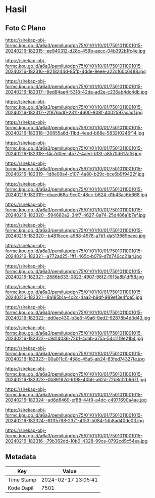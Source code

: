 # Hasil

## Foto C Plano

https://sirekap-obj-formc.kpu.go.id/a6a3/pemilu/pdpr/75/01/01/10/01/7501011001015-20240216-182315--ee940312-d28c-459b-aecc-04b392b1fc4e.jpg

https://sirekap-obj-formc.kpu.go.id/a6a3/pemilu/pdpr/75/01/01/10/01/7501011001015-20240216-182316--8218244d-85fb-4dde-9eee-a22c160c6488.jpg

https://sirekap-obj-formc.kpu.go.id/a6a3/pemilu/pdpr/75/01/01/10/01/7501011001015-20240216-182317--9ed84ae4-5318-42de-ad2e-c236ab4dc4db.jpg

https://sirekap-obj-formc.kpu.go.id/a6a3/pemilu/pdpr/75/01/01/10/01/7501011001015-20240216-182317--2f876ad0-2311-4600-808f-4002597acadf.jpg

https://sirekap-obj-formc.kpu.go.id/a6a3/pemilu/pdpr/75/01/01/10/01/7501011001015-20240216-182318--30855a8d-11bd-4eed-b68e-5832f0246f14.jpg

https://sirekap-obj-formc.kpu.go.id/a6a3/pemilu/pdpr/75/01/01/10/01/7501011001015-20240216-182318--f4c7d0ee-4577-4aed-b13f-a8570d617af6.jpg

https://sirekap-obj-formc.kpu.go.id/a6a3/pemilu/pdpr/75/01/01/10/01/7501011001015-20240216-182319--1d8e09a4-c107-4a80-b29c-bce6b9f9422f.jpg

https://sirekap-obj-formc.kpu.go.id/a6a3/pemilu/pdpr/75/01/01/10/01/7501011001015-20240216-182319--cbaed68a-9ce0-48cc-b824-d1b43ac6b668.jpg

https://sirekap-obj-formc.kpu.go.id/a6a3/pemilu/pdpr/75/01/01/10/01/7501011001015-20240216-182320--594680e2-34f7-4627-8a74-25d486a1b7ef.jpg

https://sirekap-obj-formc.kpu.go.id/a6a3/pemilu/pdpr/75/01/01/10/01/7501011001015-20240216-182320--b4815cee-a988-4978-a7b1-da513669eaec.jpg

https://sirekap-obj-formc.kpu.go.id/a6a3/pemilu/pdpr/75/01/01/10/01/7501011001015-20240216-182321--a772ad25-1ff1-465c-b079-d7d746cc21a4.jpg

https://sirekap-obj-formc.kpu.go.id/a6a3/pemilu/pdpr/75/01/01/10/01/7501011001015-20240216-182321--2686b633-0823-4907-98f2-f915a8b1df58.jpg

https://sirekap-obj-formc.kpu.go.id/a6a3/pemilu/pdpr/75/01/01/10/01/7501011001015-20240216-182321--8a195b1a-4c2c-4aa2-b9df-989ef3e4fde5.jpg

https://sirekap-obj-formc.kpu.go.id/a6a3/pemilu/pdpr/75/01/01/10/01/7501011001015-20240216-182322--dd0ec430-b3e6-49a6-9ed2-92878b4d3d43.jpg

https://sirekap-obj-formc.kpu.go.id/a6a3/pemilu/pdpr/75/01/01/10/01/7501011001015-20240216-182322--c9d14036-72b1-4dab-a75a-54c1119e21b4.jpg

https://sirekap-obj-formc.kpu.go.id/a6a3/pemilu/pdpr/75/01/01/10/01/7501011001015-20240216-182323--00a011c0-458c-45a5-ab24-83fed74327fe.jpg

https://sirekap-obj-formc.kpu.go.id/a6a3/pemilu/pdpr/75/01/01/10/01/7501011001015-20240216-182323--0b89162d-6198-40b6-a62d-72b8c12b6671.jpg

https://sirekap-obj-formc.kpu.go.id/a6a3/pemilu/pdpr/75/01/01/10/01/7501011001015-20240216-182324--ad8d8469-ef88-44f9-a4dc-c4971690a4ae.jpg

https://sirekap-obj-formc.kpu.go.id/a6a3/pemilu/pdpr/75/01/01/10/01/7501011001015-20240216-182324--81ff5798-2371-4f53-b084-1db8ad40de03.jpg

https://sirekap-obj-formc.kpu.go.id/a6a3/pemilu/pdpr/75/01/01/10/01/7501011001015-20240216-182316--79b362dd-10b0-4328-99ce-0792cd9c54ea.jpg


## Metadata

| Key        | Value               |
| ---------- | ------------------- |
| Time Stamp | 2024-02-17 13:05:41 |
| Kode Dapil | 7501                |



